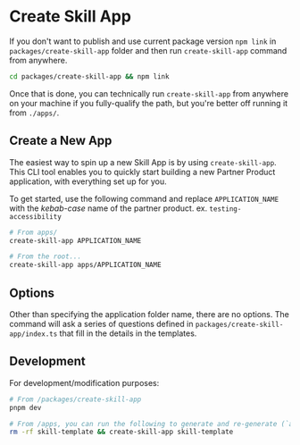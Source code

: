 # Create Skill App

If you don't want to publish and use current package version `npm link` in `packages/create-skill-app` folder and then run `create-skill-app` command from anywhere.

```bash
cd packages/create-skill-app && npm link
```

Once that is done, you can technically run `create-skill-app` from anywhere on your machine if you fully-qualify the path, but you're better off running it from `./apps/`.

## Create a New App

The easiest way to spin up a new Skill App is by using `create-skill-app`. This CLI tool enables you to quickly start building a new Partner Product application, with everything set up for you.

To get started, use the following command and replace `APPLICATION_NAME` with the *kebab-case* name of the partner product. ex. `testing-accessibility`

```bash
# From apps/
create-skill-app APPLICATION_NAME

# From the root...
create-skill-app apps/APPLICATION_NAME
```

## Options

Other than specifying the application folder name, there are no options. The command will ask a series of questions defined in `packages/create-skill-app/index.ts` that fill in the details in the templates.

## Development

For development/modification purposes:

```bash
# From /packages/create-skill-app
pnpm dev

# From /apps, you can run the following to generate and re-generate (`apps/skill-template` is .gitignore'd)
rm -rf skill-template && create-skill-app skill-template
````
